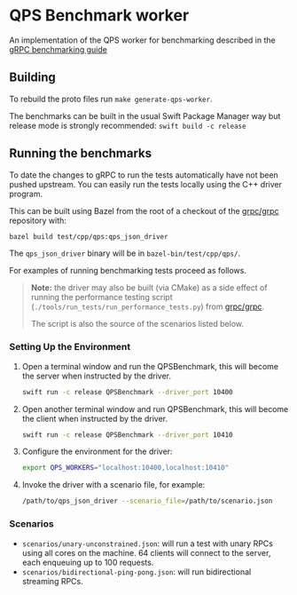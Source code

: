 #  QPS Benchmark worker

An implementation of the QPS worker for benchmarking described in the
[gRPC benchmarking guide](https://grpc.io/docs/guides/benchmarking/)

## Building

To rebuild the proto files run `make generate-qps-worker`.

The benchmarks can be built in the usual Swift Package Manager way but release
mode is strongly recommended: `swift build -c release`

## Running the benchmarks

To date the changes to gRPC to run the tests automatically have not been pushed
upstream. You can easily run the tests locally using the C++ driver program.

This can be built using Bazel from the root of a checkout of the
[grpc/grpc](https://github.com/grpc/grpc) repository with:

```sh
bazel build test/cpp/qps:qps_json_driver
```

The `qps_json_driver` binary will be in `bazel-bin/test/cpp/qps/`.

For examples of running benchmarking tests proceed as follows.

> **Note:** the driver may also be built (via CMake) as a side effect of
> running the performance testing script (`./tools/run_tests/run_performance_tests.py`)
> from [grpc/grpc](https://github.com/grpc/grpc).
>
> The script is also the source of the scenarios listed below.

### Setting Up the Environment

1. Open a terminal window and run the QPSBenchmark, this will become the server when instructed by the driver.

   ```sh
   swift run -c release QPSBenchmark --driver_port 10400
   ```


2. Open another terminal window and run QPSBenchmark, this will become the client when instructed by the driver.

   ```sh
   swift run -c release QPSBenchmark --driver_port 10410
   ```

3. Configure the environment for the driver:

   ```sh
   export QPS_WORKERS="localhost:10400,localhost:10410"
   ```

4. Invoke the driver with a scenario file, for example:

   ```sh
   /path/to/qps_json_driver --scenario_file=/path/to/scenario.json
   ```

### Scenarios

- `scenarios/unary-unconstrained.json`: will run a test with unary RPCs
  using all cores on the machine. 64 clients will connect to the server, each
  enqueuing up to 100 requests.
- `scenarios/bidirectional-ping-pong.json`: will run bidirectional streaming
  RPCs.

